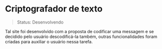 <h1>Criptografador de texto</h1>



> Status: Desenvolvendo

Tal site foi desenvolvido com a proposta de codificar uma messagem e se decidido pelo usuário descodificá-la também, outras funcionalidades foram criadas para auxiliar o usuário nessa tarefa.
